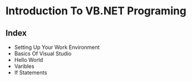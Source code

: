 # Introduction To VB.NET Programing

## Index

-   Setting Up Your Work Environment
-   Basics Of Visual Studio
-   Hello World
-   Varibles
-   If Statements
